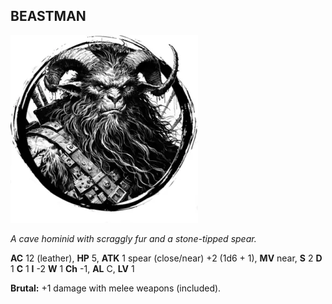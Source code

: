 ## BEASTMAN

![](images/beastman.webp)

_A cave hominid with scraggly fur and a stone-tipped spear._

**AC** 12 (leather), **HP** 5, **ATK** 1 spear (close/near) +2 (1d6 + 1), **MV** near, **S** 2 **D** 1 **C** 1 **I** -2 **W** 1 **Ch** -1, **AL** C, **LV** 1

**Brutal:** +1 damage with melee weapons (included).

